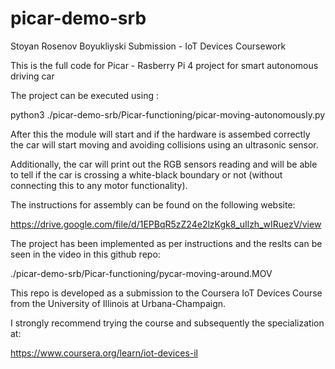 # picar-demo-srb

Stoyan Rosenov Boyukliyski Submission - IoT Devices Coursework

This is the full code for Picar - Rasberry Pi 4 project for smart autonomous driving car

The project can be executed using :


python3 ./picar-demo-srb/Picar-functioning/picar-moving-autonomously.py

After this the module will start and if the hardware is assembed correctly the car will start moving and avoiding collisions using an ultrasonic sensor.

Additionally, the car will print out the RGB sensors reading and will be able to tell if the car is crossing a white-black boundary or not (without connecting this to any motor functionality).

The instructions for assembly can be found on the following website:


https://drive.google.com/file/d/1EPBqR5zZ24e2lzKgk8_uIlzh_wIRuezV/view

The project has been implemented as per instructions and the reslts can be seen in the video in this github repo:

./picar-demo-srb/Picar-functioning/pycar-moving-around.MOV

This repo is developed as a submission to the Coursera IoT Devices Course from the University of Illinois at Urbana-Champaign.

I strongly recommend trying the course and subsequently the specialization at:


https://www.coursera.org/learn/iot-devices-il